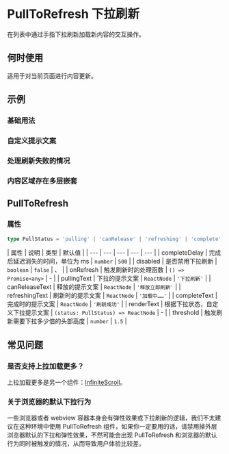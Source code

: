 # PullToRefresh 下拉刷新

在列表中通过手指下拉刷新加载新内容的交互操作。

## 何时使用

适用于对当前页面进行内容更新。

## 示例

### 基础用法

<code src="./demos/demo1.tsx"></code>

### 自定义提示文案

<code src="./demos/demo2.tsx"></code>

### 处理刷新失败的情况

<code src="./demos/demo3.tsx"></code>

### 内容区域存在多层嵌套

<code src="./demos/demo-nested.tsx"></code>

## PullToRefresh

### 属性

```ts | pure
type PullStatus = 'pulling' | 'canRelease' | 'refreshing' | 'complete'
```

| 属性 | 说明 | 类型 | 默认值 |
| --- | --- | --- | --- | --- |
| completeDelay | 完成后延迟消失的时间，单位为 ms | `number` | `500` |
| disabled | 是否禁用下拉刷新 | `boolean` | `false` | 、 |
| onRefresh | 触发刷新时的处理函数 | `() => Promise<any>` | - |
| pullingText | 下拉的提示文案 | `ReactNode` | `'下拉刷新'` |
| canReleaseText | 释放的提示文案 | `ReactNode` | `'释放立即刷新'` |
| refreshingText | 刷新时的提示文案 | `ReactNode` | `'加载中……'` |
| completeText | 完成时的提示文案 | `ReactNode` | `'刷新成功'` |
| renderText | 根据下拉状态，自定义下拉提示文案 | `(status: PullStatus) => ReactNode` | - |
| threshold | 触发刷新需要下拉多少倍的头部高度 | `number` | `1.5` |

## 常见问题

### 是否支持上拉加载更多？

上拉加载更多是另一个组件：[InfiniteScroll](/zh/components/infinite-scroll)。

### 关于浏览器的默认下拉行为

一些浏览器或者 webview 容器本身会有弹性效果或下拉刷新的逻辑，我们不太建议在这种环境中使用 PullToRefresh 组件，如果你一定要用的话，请禁用掉外层浏览器默认的下拉和弹性效果，不然可能会出现 PullToRefresh 和浏览器的默认行为同时被触发的情况，从而导致用户体验比较差。
